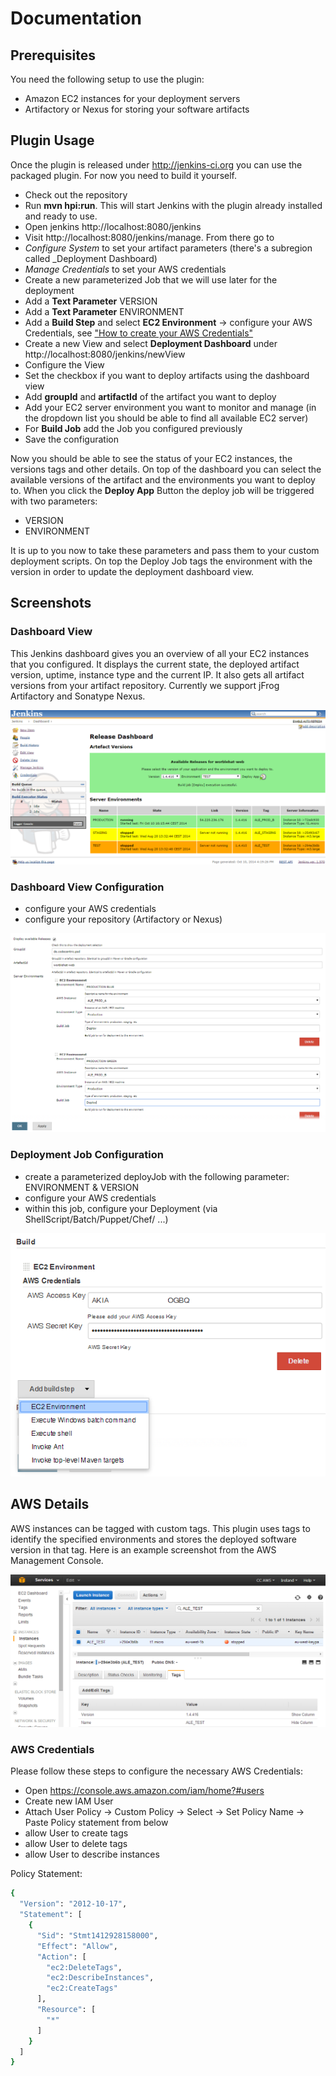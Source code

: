 # Documentation

## Prerequisites

You need the following setup to use the plugin:

* Amazon EC2 instances for your deployment servers
* Artifactory or Nexus for storing your software artifacts

## Plugin Usage

Once the plugin is released under http://jenkins-ci.org you can use the packaged plugin.
For now you need to build it yourself.

* Check out the repository
* Run **mvn hpi:run**. This will start Jenkins with the plugin already installed and ready to use.
* Open jenkins http://localhost:8080/jenkins
 * Visit http://localhost:8080/jenkins/manage. From there go to
  * _Configure System_ to set your artifact parameters (there's a subregion called _Deployment Dashboard)
  * _Manage Credentials_ to set your AWS credentials
 * Create a new parameterized Job that we will use later for the deployment
  * Add a **Text Parameter** VERSION
  * Add a **Text Parameter** ENVIRONMENT
  * Add a **Build Step** and select **EC2 Environment** -> configure your AWS Credentials, see <a href="documentation/README.md">"How to create your AWS Credentials"</a>
 * Create a new View and select **Deployment Dashboard** under http://localhost:8080/jenkins/newView
 * Configure the View
  * Set the checkbox if you want to deploy artifacts using the dashboard view
  * Add **groupId** and **artifactId** of the artifact you want to deploy
  * Add your EC2 server environment you want to monitor and manage (in the dropdown list you should be able to find all available EC2 server)
  * For **Build Job** add the Job you configured previously
  * Save the configuration

Now you should be able to see the status of your EC2 instances, the versions tags and other details. On top of the dashboard you can select the available versions of the artifact and the environments you want to deploy to. When you click the **Deploy App** Button the deploy job will be triggered with two parameters:

* VERSION
* ENVIRONMENT

It is up to you now to take these parameters and pass them to your custom deployment scripts. On top the Deploy Job tags the environment with the version in 
order to update the deployment dashboard view.

## Screenshots

### Dashboard View

This Jenkins dashboard gives you an overview of all your EC2 instances that you configured. It displays the current state, the deployed artifact version, 
uptime, instance type and the current IP. 
It also gets all artifact versions from your artifact repository. Currently we support jFrog Artifactory and Sonatype Nexus.

![Dashboard View](1-dashboard.png)

### Dashboard View Configuration

* configure your AWS credentials
* configure your repository (Artifactory or Nexus)
 
![Dashboard View configuration](5-view-config.png)

### Deployment Job Configuration

* create a parameterized deployJob with the following parameter: ENVIRONMENT & VERSION
* configure your AWS credentials
* within this job, configure your Deployment (via ShellScript/Batch/Puppet/Chef/ ...)

![Deployment Job configuration](3-deployJob.png)

## AWS Details

AWS instances can be tagged with custom tags. This plugin uses tags to identify the specified environments and stores the deployed software version in that tag. Here is an example screenshot from the AWS Management Console.

![AWS configuration](4-aws-tags.png)

### AWS Credentials

Please follow these steps to configure the necessary AWS Credentials:

* Open https://console.aws.amazon.com/iam/home?#users
* Create new IAM User
* Attach User Policy -> Custom Policy -> Select -> Set Policy Name -> Paste Policy statement from below
 * allow User to create tags
 * allow User to delete tags
 * allow User to describe instances

Policy Statement: 

``` bash
{
  "Version": "2012-10-17",
  "Statement": [
    {
      "Sid": "Stmt1412928158000",
      "Effect": "Allow",
      "Action": [
        "ec2:DeleteTags",
        "ec2:DescribeInstances",
        "ec2:CreateTags"
      ],
      "Resource": [
        "*"
      ]
    }
  ]
}
```
